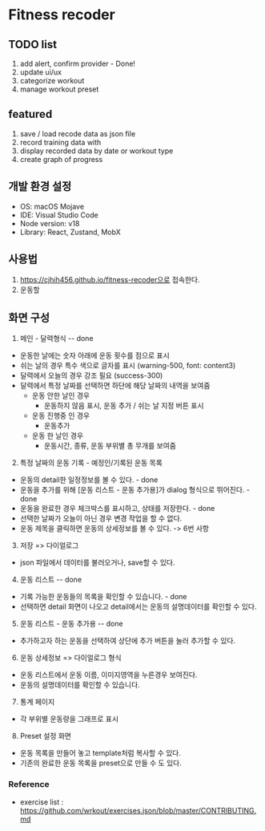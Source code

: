 # Fitness recoder

## TODO list
1. add alert, confirm provider - Done!
3. update ui/ux
4. categorize workout
5. manage workout preset

## featured
1. save / load recode data as json file
2. record training data with 
3. display recorded data by date or workout type
4. create graph of progress

## 개발 환경 설정

* OS: macOS Mojave
* IDE: Visual Studio Code
* Node version: v18
* Library: React, Zustand, MobX

## 사용법

1. https://cjhih456.github.io/fitness-recoder으로 접속한다.
2. 운동할 

## 화면 구성
1. 메인 - 달력형식 -- done
  - 운동한 날에는 숫자 아래에 운동 횟수를 점으로 표시
  - 쉬는 날의 경우 특수 색으로 글자를 표시 (warning-500, font: content3)
  - 달력에서 오늘의 경우 강조 필요 (success-300)
  - 달력에서 특정 날짜를 선택하면 하단에 해당 날짜의 내역을 보여줌
    - 운동 안한 날인 경우
      - 운동하지 않음 표시, 운동 추가 / 쉬는 날 지정 버튼 표시
    - 운동 진행중 인 경우
      - 운동추가
    - 운동 한 날인 경우
      - 운동시간, 종류, 운동 부위별 총 무개를 보여줌
2. 특정 날짜의 운동 기록 - 예정인/기록된 운동 목록
  - 운동의 detail한 일정정보를 볼 수 있다. - done
  - 운동을 추가를 위해 [운동 리스트 - 운동 추가용]가 dialog 형식으로 뛰어진다. - done
  - 운동을 완료한 경우 체크박스를 표시하고, 상태를 저장한다. - done
  - 선택한 날짜가 오늘이 아닌 경우 변경 작업을 할 수 없다.
  - 운동 제목을 클릭하면 운동의 상세정보를 볼 수 있다. -> 6번 사항
3. 저장 => 다이얼로그
  - json 파일에서 데이터를 불러오거나, save할 수 있다.
4. 운동 리스트 -- done
  - 기록 가능한 운동들의 목록을 확인할 수 있습니다. - done
  - 선택하면 detail 화면이 나오고 detail에서는 운동의 설명데이터를 확인할 수 있다.
5. 운동 리스트 - 운동 추가용 -- done
  - 추가하고자 하는 운동을 선택하여 상단에 추가 버튼을 눌러 추가할 수 있다.
6. 운동 상세정보 => 다이얼로그 형식
  - 운동 리스트에서 운동 이름, 이미지영역을 누른경우 보여진다.
  - 운동의 설명데이터를 확인할 수 있습니다.
7. 통계 페이지
  - 각 부위별 운동량을 그래프로 표시
8. Preset 설정 화면
  - 운동 목록을 만들어 놓고 template처럼 복사할 수 있다.
  - 기존의 완료한 운동 목록을 preset으로 만들 수 도 있다.


### Reference
- exercise list : https://github.com/wrkout/exercises.json/blob/master/CONTRIBUTING.md
